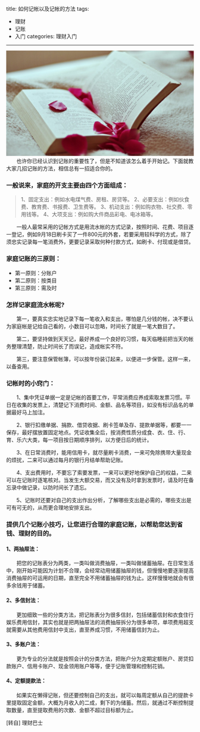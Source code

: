 title: 如何记帐以及记帐的方法
tags: 
  - 理财 
  - 记账
  - 入门
categories: 理财入门
---
![06](/static/images/books/06.jpg)
&#160; &#160; &#160; &#160;也许你已经认识到记账的重要性了，但是不知道该怎么着手开始记。下面就教大家几招记账的方法，相信总有一招适合你的。
<!-- more -->
### 一般说来，家庭的开支主要由四个方面组成：
> 1、固定支出：例如水电煤气费、房租、房贷等。
> 2、必要支出：例如伙食费、教育费、书报费、卫生费等。
> 3、机动支出：例如购衣物、社交费、零用钱等。
> 4、大项支出：例如购大件商品彩电、电冰箱等。

&#160; &#160; &#160; &#160;一般人最常采用的记帐方式是用流水帐的方式记录，按照时间、花费、项目逐一登记，例如9月18日刷卡买了一件800元的外套，若要采用较科学的方式，除了须忠实记录每一笔消费外，更要记录采取何种付款方式，如刷卡、付现或是借贷。


### 家庭记账的三原则：
+ 第一原则：分账户
+ 第二原则：按类目
+ 第三原则：需及时

### 怎样记家庭流水帐呢?

&#160; &#160; &#160; &#160;第一，要真实忠实地记录下每一笔收入和支出，哪怕是几分钱的帐，决不要认为家庭帐是记给自己看的，小数目可以忽略，时间长了就是一笔大数目了。

&#160; &#160; &#160; &#160;第二，要坚持做到天天记，最好养成一个良好的习惯，每天临睡前把当天的帐务整理清楚，防止时间长了而误记，造成帐实不符。

&#160; &#160; &#160; &#160;第三，要注意保管帐簿，可以按年份装订起来，以便进一步保管。这样一来，以备查用。

### 记帐时的小窍门：


&#160; &#160; &#160; &#160;1、集中凭证单据一定是记帐的首要工作，平常消费应养成索取发票习惯。平日在收集的发票上，清楚记下消费时间、金额、品名等项目，如没有标识品名的单据最好马上加注。


&#160; &#160; &#160; &#160;2、银行扣缴单据、捐款、借贷收据、刷卡签单及存、提款单据等，都要一一保存，最好摆放置固定地点。凭证收集全后，按消费性质分成食、衣、住、行、育、乐六大类，每一项目按日期顺序排列，以方便日后的统计。


&#160; &#160; &#160; &#160;3、在日常消费时，能用信用卡，就尽量刷卡消费，一来可免除携带大量现金的烦扰，二来可以通过每月的银行月结单帮助记账。


&#160; &#160; &#160; &#160;4、支出费用时，不要忘了索要发票，一来可以更好地保护自己的权益，二来可以在记账时逐笔核对。当发生大额交易，而又没有及时拿到发票时，请及时在备忘录中做记录，以防时间长了遗忘。


&#160; &#160; &#160; &#160;5、记账时还要对自己的支出作出分析，了解哪些支出是必需的，哪些支出是可有可无的，从而更合理地安排支出。


### 提供几个记账小技巧，让您进行合理的家庭记账，以帮助您达到省钱、理财的目的。

#### 1、两抽屉法：

&#160; &#160; &#160; &#160;把您的记账表分为两类，一类叫做消费抽屉，一类叫做储蓄抽屉。在日常生活中，刚开始可能因为计划不合理，会经常动用储蓄抽屉的钱，但慢慢地要逐渐提高消费抽屉的可运用的日期，直至完全不用储蓄抽屉的钱为止。这样慢慢地就会有很多余钱用于储蓄。    


#### 2、多信封法：

&#160; &#160; &#160; &#160;更加细致一些的分类方法，把记账表分为很多信封，包括储蓄信封和衣食住行娱乐费用信封，其实也就是把两抽屉法的消费抽屉拆分为很多单项，单项费用超支就需要从其他费用信封中支出，直至养成习惯，不用储蓄信封为止。    


#### 3、多账户法：

&#160; &#160; &#160; &#160;更为专业的分法就是按照会计的分类方法，把账户分为定期定额账户、房贷扣款账户、信用卡账户、现金领用账户等等，便于记账管理和控制花销。    


#### 4、定额提款法：

&#160; &#160; &#160; &#160;如果实在懒得记账，但还要控制自己的支出，就可以每周定额从自己的提款卡里提取固定金额，大概为月收入的二成，剩下的为储蓄。然后，就通过不断控制提取数量，直至提取费用的次数、金额不超过目标额为止。

[转自] 理财巴士